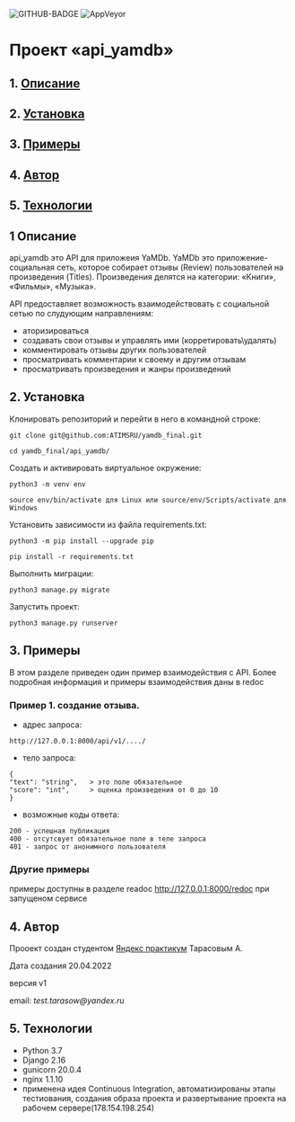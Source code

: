 ![GITHUB-BADGE](https://github.com/ATIMSRU/yamdb_final/actions/workflows/yamdb_workflow.yml/badge.svg?branch=master&event=push)
![AppVeyor](https://img.shields.io/appveyor/build/atimsru/api_yamdb)

# Проект «api_yamdb»

## 1. [Описание](#1)
## 2. [Установка](#2)
## 3. [Примеры](#3)
## 4. [Aвтор](#4)
## 5. [Технологии](#5)


## 1 Описание <a id=1></a>

api_yamdb это API для приложеия YaMDb.
YaMDb это приложение-социальная сеть, которое собирает отзывы (Review) пользователей на произведения (Titles).
Произведения делятся на категории: «Книги», «Фильмы», «Музыка».

API предоставляет возможность взаимодействовать с социальной сетью по слудующим направлениям:

  - аторизироваться
  - создавать свои отзывы и управлять ими (корретировать\удалять)
  - комментировать отзывы других пользователей
  - просматривать комментарии к своему и другим отзывам
  - просматривать произведения и жанры произведений
  
## 2. Установка <a id=2></a>

Клонировать репозиторий и перейти в него в командной строке:

```
git clone git@github.com:ATIMSRU/yamdb_final.git
```

```
cd yamdb_final/api_yamdb/
```

Cоздать и активировать виртуальное окружение:

```
python3 -m venv env
```

```
source env/bin/activate для Linux или source/env/Scripts/activate для Windows
```

Установить зависимости из файла requirements.txt:

```
python3 -m pip install --upgrade pip
```

```
pip install -r requirements.txt
```

Выполнить миграции:

```
python3 manage.py migrate
```

Запустить проект:

```
python3 manage.py runserver
```

## 3. Примеры <a id=3></a>

В этом разделе приведен один пример взаимодействия с API.
Более подробная информация и примеры взаимодействия даны в redoc

### Пример 1. создание отзыва.

  * адрес запроса: 
  ```
  http://127.0.0.1:8000/api/v1/..../
  ```
  
  * тело запроса:
  ```
  {
  "text": "string",   > это поле обязательное
  "score": "int",     > оценка произведения от 0 до 10
  }
  ```

  * возможные коды ответа:
  ```
  200 - успешная публикация
  400 - отсутсвует обязательное поле в теле запроса
  401 - запрос от анонимного пользователя
  ```
 ### Другие примеры 

 примеры доступны в разделе readoc  http://127.0.0.1:8000/redoc при запущеном сервисе

  ## 4. Автор <a id=4></a>

  Прооект создан студентом [Яндекс практикум](https://practicum.yandex.ru) Тарасовым А.
  
  Дата создания 20.04.2022
  
  версия v1
  
  email: _test.tarasow@yandex.ru_

  ## 5. Технологии <a id=5></a>

  - Python 3.7
  - Django 2.16
  - gunicorn 20.0.4
  - nginx 1.1.10
  - применена идея Continuous Integration,
    автоматизированы этапы тестиования, создания образа проекта и развертывание проекта на рабочем сервере(178.154.198.254)
